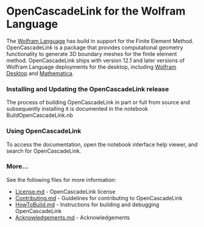 
# OpenCascadeLink for the Wolfram Language

The [Wolfram Language](https://www.wolfram.com/language/) has build in support for the Finite Element Method. OpenCascadeLink is a package that provides computational geometry functionality to generate 3D boundary meshes for the finite element method. OpenCascadeLink ships with version 12.1 and later versions of Wolfram Language deployments for the desktop, including [Wolfram Desktop](https://www.wolfram.com/desktop/) and [Mathematica](https://www.wolfram.com/mathematica/).

### Installing and Updating the OpenCascadeLink release

The process of building OpenCascadeLink in part or full from source and subsequently installing it is documented in the notebook BuildOpenCascadeLink.nb

### Using OpenCascadeLink 

To access the documentation, open the notebook interface help viewer, and search for OpenCascadeLink.

### More...

See the following files for more information:

* [License.md](License.md) - OpenCascadeLink license
* [Contributing.md](Contributing.md) - Guidelines for contributing to OpenCascadeLink 
* [HowToBuild.md](HowToBuild.md) - Instructions for building and debugging OpenCascadeLink 
* [Acknowledgements.md](Acknowledgements.md) - Acknowledgements 
